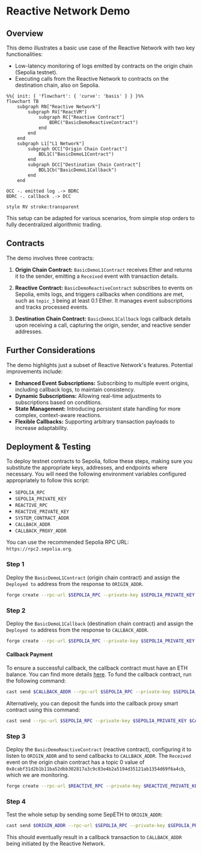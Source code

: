 # Reactive Network Demo

## Overview

This demo illustrates a basic use case of the Reactive Network with two key functionalities:

* Low-latency monitoring of logs emitted by contracts on the origin chain (Sepolia testnet).
* Executing calls from the Reactive Network to contracts on the destination chain, also on Sepolia.

```mermaid
%%{ init: { 'flowchart': { 'curve': 'basis' } } }%%
flowchart TB
    subgraph RN["Reactive Network"]
        subgraph RV["ReactVM"]
            subgraph RC["Reactive Contract"]
                BDRC("BasicDemoReactiveContract")
            end
        end
    end
    subgraph L1["L1 Network"]
        subgraph OCC["Origin Chain Contract"]
            BDL1C("BasicDemoL1Contract")
        end
        subgraph DCC["Destination Chain Contract"]
            BDL1Cb("BasicDemoL1Callback")  
        end
    end
    
OCC -. emitted log .-> BDRC
BDRC -. callback .-> DCC

style RV stroke:transparent
```

This setup can be adapted for various scenarios, from simple stop orders to fully decentralized algorithmic trading.

## Contracts

The demo involves three contracts:

1. **Origin Chain Contract:** `BasicDemoL1Contract` receives Ether and returns it to the sender, emitting a `Received` event with transaction details.

2. **Reactive Contract:** `BasicDemoReactiveContract` subscribes to events on Sepolia, emits logs, and triggers callbacks when conditions are met, such as `topic_3` being at least 0.1 Ether. It manages event subscriptions and tracks processed events.

3. **Destination Chain Contract:** `BasicDemoL1Callback` logs callback details upon receiving a call, capturing the origin, sender, and reactive sender addresses.

## Further Considerations

The demo highlights just a subset of Reactive Network's features. Potential improvements include:

- **Enhanced Event Subscriptions:** Subscribing to multiple event origins, including callback logs, to maintain consistency.
- **Dynamic Subscriptions:** Allowing real-time adjustments to subscriptions based on conditions.
- **State Management:** Introducing persistent state handling for more complex, context-aware reactions.
- **Flexible Callbacks:** Supporting arbitrary transaction payloads to increase adaptability.

## Deployment & Testing

To deploy testnet contracts to Sepolia, follow these steps, making sure you substitute the appropriate keys, addresses, and endpoints where necessary. You will need the following environment variables configured appropriately to follow this script:

* `SEPOLIA_RPC`
* `SEPOLIA_PRIVATE_KEY`
* `REACTIVE_RPC`
* `REACTIVE_PRIVATE_KEY`
* `SYSTEM_CONTRACT_ADDR`
* `CALLBACK_ADDR`
* `CALLBACK_PROXY_ADDR`

You can use the recommended Sepolia RPC URL: `https://rpc2.sepolia.org`.

### Step 1

Deploy the `BasicDemoL1Contract` (origin chain contract) and assign the `Deployed to` address from the response to `ORIGIN_ADDR`.

```bash
forge create --rpc-url $SEPOLIA_RPC --private-key $SEPOLIA_PRIVATE_KEY src/demos/basic/BasicDemoL1Contract.sol:BasicDemoL1Contract
```

### Step 2

Deploy the `BasicDemoL1Callback` (destination chain contract) and assign the `Deployed to` address from the response to `CALLBACK_ADDR`.

```bash
forge create --rpc-url $SEPOLIA_RPC --private-key $SEPOLIA_PRIVATE_KEY src/demos/basic/BasicDemoL1Callback.sol:BasicDemoL1Callback
```

#### Callback Payment

To ensure a successful callback, the callback contract must have an ETH balance. You can find more details [here](https://dev.reactive.network/system-contract#callback-payments). To fund the callback contract, run the following command:

```bash
cast send $CALLBACK_ADDR --rpc-url $SEPOLIA_RPC --private-key $SEPOLIA_PRIVATE_KEY --value 0.1ether
```

Alternatively, you can deposit the funds into the callback proxy smart contract using this command:

```bash
cast send --rpc-url $SEPOLIA_RPC --private-key $SEPOLIA_PRIVATE_KEY $CALLBACK_PROXY_ADDR "depositTo(address)" $CALLBACK_ADDR --value 0.1ether
```

### Step 3

Deploy the `BasicDemoReactiveContract` (reactive contract), configuring it to listen to `ORIGIN_ADDR` and to send callbacks to `CALLBACK_ADDR`. The `Received` event on the origin chain contract has a topic 0 value of `0x8cabf31d2b1b11ba52dbb302817a3c9c83e4b2a5194d35121ab1354d69f6a4cb`, which we are monitoring.

```bash
forge create --rpc-url $REACTIVE_RPC --private-key $REACTIVE_PRIVATE_KEY src/demos/basic/BasicDemoReactiveContract.sol:BasicDemoReactiveContract --constructor-args $SYSTEM_CONTRACT_ADDR $ORIGIN_ADDR 0x8cabf31d2b1b11ba52dbb302817a3c9c83e4b2a5194d35121ab1354d69f6a4cb $CALLBACK_ADDR
```

### Step 4

Test the whole setup by sending some SepETH to `ORIGIN_ADDR`:

```bash
cast send $ORIGIN_ADDR --rpc-url $SEPOLIA_RPC --private-key $SEPOLIA_PRIVATE_KEY --value 0.11ether
```

This should eventually result in a callback transaction to `CALLBACK_ADDR` being initiated by the Reactive Network.
